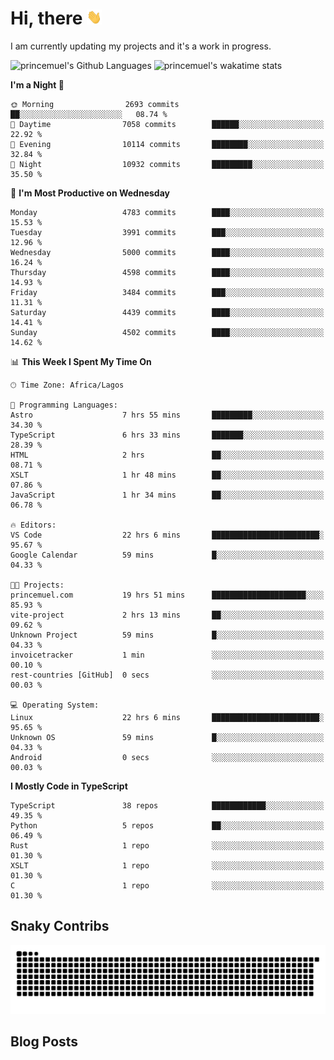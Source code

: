 # Hi, there <img src='/assets/wave.gif' alt='Just saying hello' width='24' height='24' />

<!--
**princemuel/princemuel** is a ✨ _special_ ✨ repository because its `README.md` (this file) appears on your GitHub profile.

Here are some ideas to get you started:

- 🔭 I’m currently working on ...
- 🌱 I’m currently learning ...
- 👯 I’m looking to collaborate on ...
- 🤔 I’m looking for help with ...
- 💬 Ask me about ...
- 📫 How to reach me: ...
- 😄 Pronouns: ...
- ⚡ Fun fact: ...
-->

I am currently updating my projects and it's a work in progress.

![princemuel's Github Languages](https://github-readme-stats.vercel.app/api/top-langs/?username=princemuel&text_color=586069&layout=compact&hide_border=true&title_color=0366d6&count_private=true&include_all_commits=true&theme=tokyonight&show_icons=true)
![princemuel's wakatime stats](https://github-readme-stats.vercel.app/api/wakatime?username=princemuel&text_color=586069&layout=compact&hide_border=true&title_color=0366d6&count_private=true&include_all_commits=true&theme=tokyonight&show_icons=true)

<!--START_SECTION:waka-->
**I'm a Night 🦉** 

```text
🌞 Morning                2693 commits        ██░░░░░░░░░░░░░░░░░░░░░░░   08.74 % 
🌆 Daytime                7058 commits        ██████░░░░░░░░░░░░░░░░░░░   22.92 % 
🌃 Evening                10114 commits       ████████░░░░░░░░░░░░░░░░░   32.84 % 
🌙 Night                  10932 commits       █████████░░░░░░░░░░░░░░░░   35.50 % 
```
📅 **I'm Most Productive on Wednesday** 

```text
Monday                   4783 commits        ████░░░░░░░░░░░░░░░░░░░░░   15.53 % 
Tuesday                  3991 commits        ███░░░░░░░░░░░░░░░░░░░░░░   12.96 % 
Wednesday                5000 commits        ████░░░░░░░░░░░░░░░░░░░░░   16.24 % 
Thursday                 4598 commits        ████░░░░░░░░░░░░░░░░░░░░░   14.93 % 
Friday                   3484 commits        ███░░░░░░░░░░░░░░░░░░░░░░   11.31 % 
Saturday                 4439 commits        ████░░░░░░░░░░░░░░░░░░░░░   14.41 % 
Sunday                   4502 commits        ████░░░░░░░░░░░░░░░░░░░░░   14.62 % 
```


📊 **This Week I Spent My Time On** 

```text
🕑︎ Time Zone: Africa/Lagos

💬 Programming Languages: 
Astro                    7 hrs 55 mins       █████████░░░░░░░░░░░░░░░░   34.30 % 
TypeScript               6 hrs 33 mins       ███████░░░░░░░░░░░░░░░░░░   28.39 % 
HTML                     2 hrs               ██░░░░░░░░░░░░░░░░░░░░░░░   08.71 % 
XSLT                     1 hr 48 mins        ██░░░░░░░░░░░░░░░░░░░░░░░   07.86 % 
JavaScript               1 hr 34 mins        ██░░░░░░░░░░░░░░░░░░░░░░░   06.78 % 

🔥 Editors: 
VS Code                  22 hrs 6 mins       ████████████████████████░   95.67 % 
Google Calendar          59 mins             █░░░░░░░░░░░░░░░░░░░░░░░░   04.33 % 

🐱‍💻 Projects: 
princemuel.com           19 hrs 51 mins      █████████████████████░░░░   85.93 % 
vite-project             2 hrs 13 mins       ██░░░░░░░░░░░░░░░░░░░░░░░   09.62 % 
Unknown Project          59 mins             █░░░░░░░░░░░░░░░░░░░░░░░░   04.33 % 
invoicetracker           1 min               ░░░░░░░░░░░░░░░░░░░░░░░░░   00.10 % 
rest-countries [GitHub]  0 secs              ░░░░░░░░░░░░░░░░░░░░░░░░░   00.03 % 

💻 Operating System: 
Linux                    22 hrs 6 mins       ████████████████████████░   95.65 % 
Unknown OS               59 mins             █░░░░░░░░░░░░░░░░░░░░░░░░   04.33 % 
Android                  0 secs              ░░░░░░░░░░░░░░░░░░░░░░░░░   00.03 % 
```

**I Mostly Code in TypeScript** 

```text
TypeScript               38 repos            ████████████░░░░░░░░░░░░░   49.35 % 
Python                   5 repos             ██░░░░░░░░░░░░░░░░░░░░░░░   06.49 % 
Rust                     1 repo              ░░░░░░░░░░░░░░░░░░░░░░░░░   01.30 % 
XSLT                     1 repo              ░░░░░░░░░░░░░░░░░░░░░░░░░   01.30 % 
C                        1 repo              ░░░░░░░░░░░░░░░░░░░░░░░░░   01.30 % 
```




<!--END_SECTION:waka-->

## Snaky Contribs

<img src='/assets/github-snake-dark.svg' alt='Snaky Contributions' />

## Blog Posts

<!-- BLOG-POST-LIST:START -->
<!-- BLOG-POST-LIST:END -->
